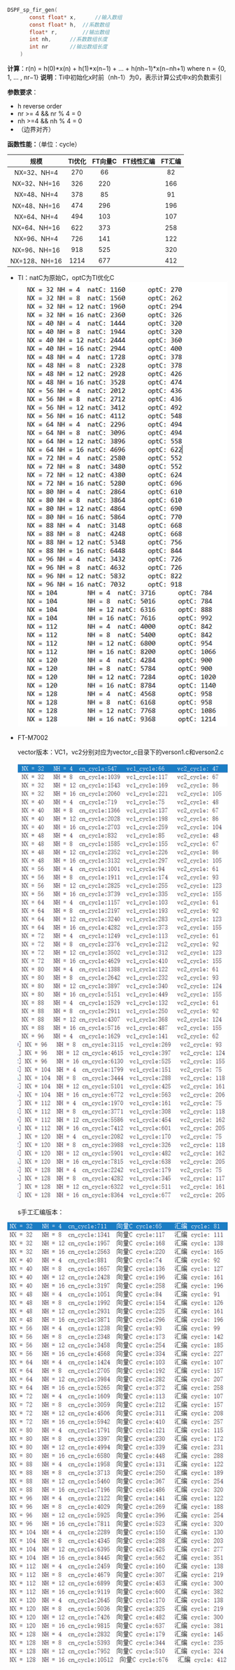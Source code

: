 ```c

DSPF_sp_fir_gen(
       const float* x,      //输入数组
	   const float* h,  //系数数组
  	   float* r,	    //输出数组
 	   int nh,	    //系数数组长度
	   int nr	    //输出数组长度
	)
```

**计算**：r(n) = h(0)*x(n) + h(1)*x(n−1) + ... + h(nh−1)*x(n−nh+1)   where n = {0, 1, ... , nr−1}
**说明**：Ti中初始化x时前（nh-1）为0，表示计算公式中x的负数索引

**参数要求**：

 * h reverse order   
 * nr >= 4 && nr % 4 = 0
 * nh >=4 && nh % 4 = 0
 * （边界对齐）

**函数性能：**（单位：cycle）

|     规模      | TI优化 | FT向量C | FT线性汇编 | FT汇编 |
| :-----------: | :----: | :-----: | :--------: | :----: |
|  NX=32、NH=4  |  270   |   66    |            |   82   |
| NX=32、NH=16  |  326   |   220   |            |  166   |
|  NX=48、NH=4  |  378   |   85    |            |   91   |
| NX=48、NH=16  |  474   |   296   |            |  196   |
|  NX=64、NH=4  |  494   |   103   |            |  107   |
| NX=64、NH=16  |  622   |   373   |            |  258   |
|  NX=96、NH=4  |  726   |   141   |            |  122   |
| NX=96、NH=16  |  918   |   525   |            |  320   |
| NX=128、NH=16 |  1214  |   677   |            |  412   |

* TI：natC为原始C，optC为TI优化C 
  ![image-20210412162640362](./image/image-20210412162640362.png)

* FT-M7002

  vector版本：VC1，vc2分别对应为vector_c目录下的verson1.c和verson2.c

  ![image-20210412164645091](./image/image-20210412164645091.png)

  s手工汇编版本：

![image-20210412194030983](./image/image-20210412194030983.png)